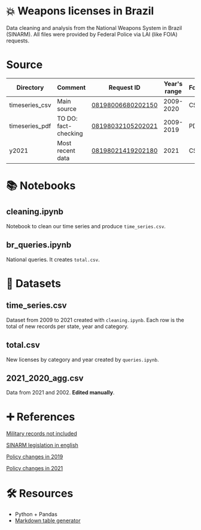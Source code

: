 # 💥 Weapons licenses in Brazil

Data cleaning and analysis from the National Weapons System in Brazil (SINARM). All files were provided by Federal Police via LAI (like FOIA) requests. 

# Source

| Directory         | Comment             | Request ID                                                                                                            | Year's range | Format | Publication date |
|----------------|---------------------|-----------------------------------------------------------------------------------------------------------------------|--------------|--------|------------------|
| timeseries_csv | Main source         | [08198006680202150](http://www.consultaesic.cgu.gov.br/busca/dados/Lists/Pedido/Item/displayifs.aspx?ID=1530523)      | 2009-2020    | CSV    | 03/2021          |
| timeseries_pdf | TO DO: fact-checking | [08198032105202021](www.consultaesic.cgu.gov.br/busca/dados/Lists/Pedido/Item/displayifs.aspx?ID=1415871)             | 2009-2019    | PDF    | 10/2020          |
| y2021          | Most recent data    | [08198021419202180](http://www.consultaesic.cgu.gov.br/busca/dados/Lists/Pedido/Item/displayifs.aspx?ID=1562289) | 2021         | CSV    | 07/2021          |    |

# 📚 Notebooks

## cleaning.ipynb

Notebook to clean our time series and produce `time_series.csv`.

## br_queries.ipynb

National queries. It creates `total.csv`.

# 🎲 Datasets

## time_series.csv

Dataset from 2009 to 2021 created with `cleaning.ipynb`. Each row is the total of new records per state, year and category.

## total.csv

New licenses by category and year created by `queries.ipynb`.

## 2021_2020_agg.csv 

Data from 2021 and 2002. **Edited manually**.

# ➕ References

[Military records not included](http://soudapaz.org/noticias/o-globo-exercito-ignora-norma-e-nao-integra-sistema-de-armas-ao-da-policia-federal/)

[SINARM legislation in english](https://www.gov.br/mj/pt-br/acesso-a-informacao/atuacao-internacional/legislacao-traduzida/lei_n_10-826_de_22_de_dezembro_de_2003_eng-docx.pdf#page=3)

[Policy changes in 2019](https://g1.globo.com/politica/noticia/2019/05/22/veja-o-que-muda-no-novo-decreto-para-a-posse-e-porte-de-armas-no-pais.ghtml)

[Policy changes in 2021](https://www.metropoles.com/brasil/governo-altera-decretos-e-amplia-facilidades-para-acessar-arma-de-fogo)

# 🛠️ Resources

- Python + Pandas
- [Markdown table generator](https://www.tablesgenerator.com/markdown_tables)
